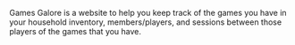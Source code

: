 Games Galore is a website to help you keep track of the games you have in your household inventory, members/players, and sessions between those players of the games that you have.
